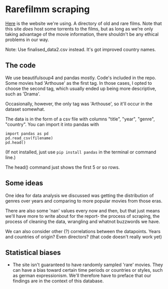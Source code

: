 # Rarefilmm scraping

[Here](http://rarefilmm.com/) is the website we're using. A directory of old and rare films. Note that this site *does* host some torrents to the films, but as long as we're only taking advantage of the movie information, there shouldn't be any ethical problems in our way.

Note: Use finalised_data2.csv instead. It's got improved country names.

## The code
We use beautifulsoup4 and pandas mostly. Code's included in the repo. Some movies had 'Arthouse' as the first tag. In those cases, I opted to choose the second tag, which usually ended up being more descriptive, such as 'Drama'.

Occasionally, however, the only tag was 'Arthouse', so it'll occur in the dataset somewhat.

The data is in the form of a csv file with columns "title", "year", "genre", "country". You can import it into pandas with

```
import pandas as pd
pd.read_csv(filename)
pd.head()
```

(If not installed, just use `pip install pandas` in the terminal or command line.)

The head() command just shows the first 5 or so rows.

## Some ideas
One idea for data analysis we discussed was getting the distribution of genres over years and comparing to more popular movies from those eras.

There are also some 'nan' values every now and then, but that just means we'll have more to write about for the report- the process of scraping, the process of cleaning the data, wrangling and whatnot buzzwords we have.

We can also consider other (?) correlations between the datapoints. Years and countries of origin? Even directors? (that code doesn't really work yet)

## Statistical biases

- The site isn't guaranteed to have randomly sampled 'rare' movies. They can have a bias toward certain time periods or countries or styles, such as german expressionism. We'll therefore have to preface that our findings are in the context of this database.
